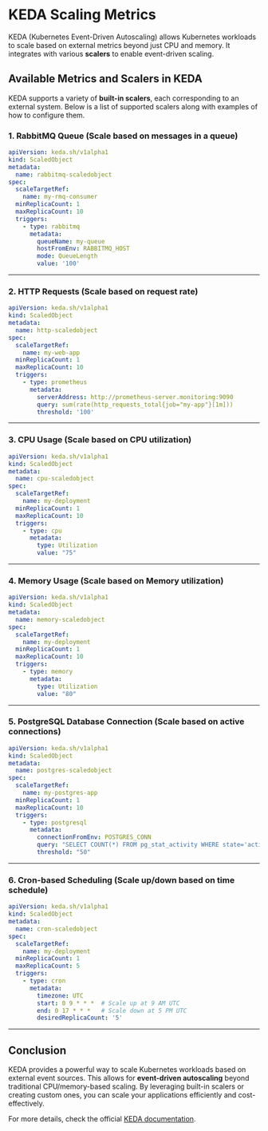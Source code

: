 # KEDA Scaling Metrics

KEDA (Kubernetes Event-Driven Autoscaling) allows Kubernetes workloads to scale based on external metrics beyond just CPU and memory. It integrates with various **scalers** to enable event-driven scaling.

## Available Metrics and Scalers in KEDA

KEDA supports a variety of **built-in scalers**, each corresponding to an external system. Below is a list of supported scalers along with examples of how to configure them.

### 1. **RabbitMQ Queue** (Scale based on messages in a queue)
```yaml
apiVersion: keda.sh/v1alpha1
kind: ScaledObject
metadata:
  name: rabbitmq-scaledobject
spec:
  scaleTargetRef:
    name: my-rmq-consumer
  minReplicaCount: 1
  maxReplicaCount: 10
  triggers:
    - type: rabbitmq
      metadata:
        queueName: my-queue
        hostFromEnv: RABBITMQ_HOST
        mode: QueueLength
        value: '100'
```

---

### 2. **HTTP Requests** (Scale based on request rate)
```yaml
apiVersion: keda.sh/v1alpha1
kind: ScaledObject
metadata:
  name: http-scaledobject
spec:
  scaleTargetRef:
    name: my-web-app
  minReplicaCount: 1
  maxReplicaCount: 10
  triggers:
    - type: prometheus
      metadata:
        serverAddress: http://prometheus-server.monitoring:9090
        query: sum(rate(http_requests_total{job="my-app"}[1m]))
        threshold: '100'
```

---

### 3. **CPU Usage** (Scale based on CPU utilization)
```yaml
apiVersion: keda.sh/v1alpha1
kind: ScaledObject
metadata:
  name: cpu-scaledobject
spec:
  scaleTargetRef:
    name: my-deployment
  minReplicaCount: 1
  maxReplicaCount: 10
  triggers:
    - type: cpu
      metadata:
        type: Utilization
        value: "75"
```

---

### 4. **Memory Usage** (Scale based on Memory utilization)
```yaml
apiVersion: keda.sh/v1alpha1
kind: ScaledObject
metadata:
  name: memory-scaledobject
spec:
  scaleTargetRef:
    name: my-deployment
  minReplicaCount: 1
  maxReplicaCount: 10
  triggers:
    - type: memory
      metadata:
        type: Utilization
        value: "80"
```

---

### 5. **PostgreSQL Database Connection** (Scale based on active connections)
```yaml
apiVersion: keda.sh/v1alpha1
kind: ScaledObject
metadata:
  name: postgres-scaledobject
spec:
  scaleTargetRef:
    name: my-postgres-app
  minReplicaCount: 1
  maxReplicaCount: 10
  triggers:
    - type: postgresql
      metadata:
        connectionFromEnv: POSTGRES_CONN
        query: "SELECT COUNT(*) FROM pg_stat_activity WHERE state='active'"
        threshold: "50"
```

---

### 6. **Cron-based Scheduling** (Scale up/down based on time schedule)
```yaml
apiVersion: keda.sh/v1alpha1
kind: ScaledObject
metadata:
  name: cron-scaledobject
spec:
  scaleTargetRef:
    name: my-deployment
  minReplicaCount: 1
  maxReplicaCount: 5
  triggers:
    - type: cron
      metadata:
        timezone: UTC
        start: 0 9 * * *  # Scale up at 9 AM UTC
        end: 0 17 * * *   # Scale down at 5 PM UTC
        desiredReplicaCount: '5'
```

---

## **Conclusion**

KEDA provides a powerful way to scale Kubernetes workloads based on external event sources. This allows for **event-driven autoscaling** beyond traditional CPU/memory-based scaling. By leveraging built-in scalers or creating custom ones, you can scale your applications efficiently and cost-effectively.

For more details, check the official [KEDA documentation](https://keda.sh/docs/latest/scalers/).